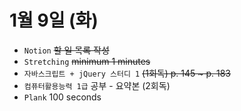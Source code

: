 # 1월 9일 (화)

- `Notion` ~~할 일 목록 작성~~
- `Stretching` ~~minimum 1 minutes~~
- `자바스크립트 + jQuery 스터디 1` ~~(1회독) p. 145 ~ p. 183~~
- `컴퓨터활용능력 1급` 공부 - 요약본 (2회독)
- `Plank` 100 seconds
